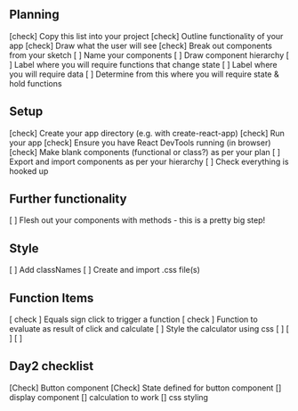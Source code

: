 ## Planning

[check] Copy this list into your project
[check] Outline functionality of your app
[check] Draw what the user will see
[check] Break out components from your sketch
[ ] Name your components
[ ] Draw component hierarchy
[ ] Label where you will require functions that change state
[ ] Label where you will require data
[ ] Determine from this where you will require state & hold functions

## Setup

[check] Create your app directory (e.g. with create-react-app)
[check] Run your app
[check] Ensure you have React DevTools running (in browser)
[check] Make blank components (functional or class?) as per your plan
[ ] Export and import components as per your hierarchy
[ ] Check everything is hooked up

## Further functionality

[ ] Flesh out your components with methods - this is a pretty big step!

## Style

[ ] Add classNames
[ ] Create and import .css file(s)

## Function Items

[ check ] Equals sign click to trigger a function
[ check ] Function to evaluate as result of click and calculate
[ ] Style the calculator using css
[ ]
[ ] 
[ ]

## Day2 checklist
[Check] Button component
[Check] State defined for button component 
[] display component
[] calculation to work
[] css styling 